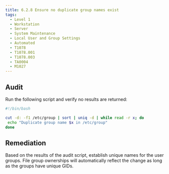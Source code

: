 ```yaml
---
title: 6.2.8 Ensure no duplicate group names exist
tags:
  - Level 1
  - Workstation
  - Server
  - System Maintenance
  - Local User and Group Settings
  - Automated
  - T1078
  - T1078.001
  - T1078.003
  - TA0004
  - M1027
---
```


## Audit
Run the following script and verify no results are returned:
```bash linenums="1"
#!/bin/bash

cut -d: -f1 /etc/group | sort | uniq -d | while read -r x; do
 echo "Duplicate group name $x in /etc/group"
done
```

## Remediation
Based on the results of the audit script, establish unique names for the user groups. File group ownerships will automatically reflect the change as long as the groups have unique GIDs.
